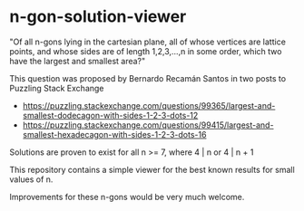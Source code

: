 # n-gon-solution-viewer

"Of all n-gons lying in the cartesian plane, all of whose vertices are lattice points, and whose sides are of length 1,2,3,…,n in some order, which two have the largest and smallest area?"

This question was proposed by Bernardo Recamán Santos in two posts to Puzzling Stack Exchange

 - https://puzzling.stackexchange.com/questions/99365/largest-and-smallest-dodecagon-with-sides-1-2-3-dots-12
 - https://puzzling.stackexchange.com/questions/99415/largest-and-smallest-hexadecagon-with-sides-1-2-3-dots-16

Solutions are proven to exist for all n >= 7, where 4 | n or 4 | n + 1

This repository contains a simple viewer for the best known results for small values of n.

Improvements for these n-gons would be very much welcome.
